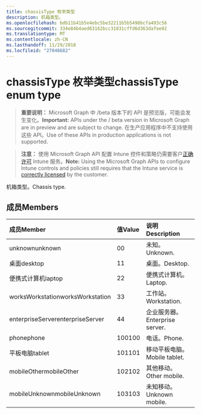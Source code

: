 ```yaml
---
title: chassisType 枚举类型
description: 机箱类型。
ms.openlocfilehash: bdb11b41b5e4ebc5be32211b5b5498bcfa493c56
ms.sourcegitcommit: 334e84b4aed63162bcc31831cffd6d363dafee02
ms.translationtype: MT
ms.contentlocale: zh-CN
ms.lasthandoff: 11/29/2018
ms.locfileid: "27048682"
---
```

# <a name="chassistype-enum-type"></a><span data-ttu-id="a2b68-103">chassisType 枚举类型</span><span class="sxs-lookup"><span data-stu-id="a2b68-103">chassisType enum type</span></span>

> <span data-ttu-id="a2b68-104">**重要说明：** Microsoft Graph 中 /beta 版本下的 API 是预览版，可能会发生变化。</span><span class="sxs-lookup"><span data-stu-id="a2b68-104">**Important:** APIs under the / beta version in Microsoft Graph are in preview and are subject to change.</span></span> <span data-ttu-id="a2b68-105">在生产应用程序中不支持使用这些 API。</span><span class="sxs-lookup"><span data-stu-id="a2b68-105">Use of these APIs in production applications is not supported.</span></span>

> <span data-ttu-id="a2b68-106">**注意：** 使用 Microsoft Graph API 配置 Intune 控件和策略仍需要客户[正确许可](https://go.microsoft.com/fwlink/?linkid=839381) Intune 服务。</span><span class="sxs-lookup"><span data-stu-id="a2b68-106">**Note:** Using the Microsoft Graph APIs to configure Intune controls and policies still requires that the Intune service is [correctly licensed](https://go.microsoft.com/fwlink/?linkid=839381) by the customer.</span></span>

<span data-ttu-id="a2b68-107">机箱类型。</span><span class="sxs-lookup"><span data-stu-id="a2b68-107">Chassis type.</span></span>
## <a name="members"></a><span data-ttu-id="a2b68-108">成员</span><span class="sxs-lookup"><span data-stu-id="a2b68-108">Members</span></span>
|<span data-ttu-id="a2b68-109">成员</span><span class="sxs-lookup"><span data-stu-id="a2b68-109">Member</span></span>|<span data-ttu-id="a2b68-110">值</span><span class="sxs-lookup"><span data-stu-id="a2b68-110">Value</span></span>|<span data-ttu-id="a2b68-111">说明</span><span class="sxs-lookup"><span data-stu-id="a2b68-111">Description</span></span>|
|:---|:---|:---|
|<span data-ttu-id="a2b68-112">unknown</span><span class="sxs-lookup"><span data-stu-id="a2b68-112">unknown</span></span>|<span data-ttu-id="a2b68-113">0</span><span class="sxs-lookup"><span data-stu-id="a2b68-113">0</span></span>|<span data-ttu-id="a2b68-114">未知。</span><span class="sxs-lookup"><span data-stu-id="a2b68-114">Unknown.</span></span>|
|<span data-ttu-id="a2b68-115">桌面</span><span class="sxs-lookup"><span data-stu-id="a2b68-115">desktop</span></span>|<span data-ttu-id="a2b68-116">1</span><span class="sxs-lookup"><span data-stu-id="a2b68-116">1</span></span>|<span data-ttu-id="a2b68-117">桌面。</span><span class="sxs-lookup"><span data-stu-id="a2b68-117">Desktop.</span></span>|
|<span data-ttu-id="a2b68-118">便携式计算机</span><span class="sxs-lookup"><span data-stu-id="a2b68-118">laptop</span></span>|<span data-ttu-id="a2b68-119">2</span><span class="sxs-lookup"><span data-stu-id="a2b68-119">2</span></span>|<span data-ttu-id="a2b68-120">便携式计算机。</span><span class="sxs-lookup"><span data-stu-id="a2b68-120">Laptop.</span></span>|
|<span data-ttu-id="a2b68-121">worksWorkstation</span><span class="sxs-lookup"><span data-stu-id="a2b68-121">worksWorkstation</span></span>|<span data-ttu-id="a2b68-122">3</span><span class="sxs-lookup"><span data-stu-id="a2b68-122">3</span></span>|<span data-ttu-id="a2b68-123">工作站。</span><span class="sxs-lookup"><span data-stu-id="a2b68-123">Workstation.</span></span>|
|<span data-ttu-id="a2b68-124">enterpriseServer</span><span class="sxs-lookup"><span data-stu-id="a2b68-124">enterpriseServer</span></span>|<span data-ttu-id="a2b68-125">4</span><span class="sxs-lookup"><span data-stu-id="a2b68-125">4</span></span>|<span data-ttu-id="a2b68-126">企业服务器。</span><span class="sxs-lookup"><span data-stu-id="a2b68-126">Enterprise server.</span></span>|
|<span data-ttu-id="a2b68-127">phone</span><span class="sxs-lookup"><span data-stu-id="a2b68-127">phone</span></span>|<span data-ttu-id="a2b68-128">100</span><span class="sxs-lookup"><span data-stu-id="a2b68-128">100</span></span>|<span data-ttu-id="a2b68-129">电话。</span><span class="sxs-lookup"><span data-stu-id="a2b68-129">Phone.</span></span>|
|<span data-ttu-id="a2b68-130">平板电脑</span><span class="sxs-lookup"><span data-stu-id="a2b68-130">tablet</span></span>|<span data-ttu-id="a2b68-131">101</span><span class="sxs-lookup"><span data-stu-id="a2b68-131">101</span></span>|<span data-ttu-id="a2b68-132">移动平板电脑。</span><span class="sxs-lookup"><span data-stu-id="a2b68-132">Mobile tablet.</span></span>|
|<span data-ttu-id="a2b68-133">mobileOther</span><span class="sxs-lookup"><span data-stu-id="a2b68-133">mobileOther</span></span>|<span data-ttu-id="a2b68-134">102</span><span class="sxs-lookup"><span data-stu-id="a2b68-134">102</span></span>|<span data-ttu-id="a2b68-135">其他移动。</span><span class="sxs-lookup"><span data-stu-id="a2b68-135">Other mobile.</span></span>|
|<span data-ttu-id="a2b68-136">mobileUnknown</span><span class="sxs-lookup"><span data-stu-id="a2b68-136">mobileUnknown</span></span>|<span data-ttu-id="a2b68-137">103</span><span class="sxs-lookup"><span data-stu-id="a2b68-137">103</span></span>|<span data-ttu-id="a2b68-138">未知移动。</span><span class="sxs-lookup"><span data-stu-id="a2b68-138">Unknown mobile.</span></span>|





